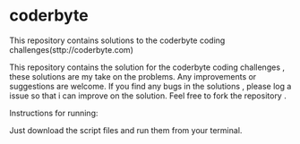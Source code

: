 coderbyte
=========

This repository contains solutions to the coderbyte coding challenges(sttp://coderbyte.com)

This repository contains the solution for the coderbyte coding challenges , these solutions are my take on the problems.
Any improvements or suggestions are welcome. If you find any bugs in the solutions , please log a issue so that i can improve on the solution.
Feel free to fork the repository . 

Instructions for running:

Just download the script files and run them from your terminal.
